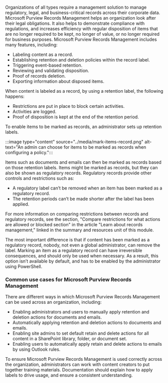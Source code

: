 

Organizations of all types require a management solution to manage regulatory, legal, and business-critical records across their corporate data. Microsoft Purview Records Management helps an organization look after their legal obligations. It also helps to demonstrate compliance with regulations, and increases efficiency with regular disposition of items that are no longer required to be kept, no longer of value, or no longer required for business purposes. Microsoft Purview Records Management includes many features, including:

- Labeling content as a record.
- Establishing retention and deletion policies within the record label.
- Triggering event-based retention.
- Reviewing and validating disposition.
- Proof of records deletion.
- Exporting information about disposed items.

When content is labeled as a record, by using a retention label, the following happens:

- Restrictions are put in place to block certain activities.
- Activities are logged.
- Proof of disposition is kept at the end of the retention period.

To enable items to be marked as records, an administrator sets up retention labels.

:::image type="content" source="../media/mark-items-record.png" alt-text="An admin can choose for items to be marked as records when configuring a policy.":::

Items such as documents and emails can then be marked as records based on those retention labels.
Items might be marked as records, but they can also be shown as regulatory records. Regulatory records provide other controls and restrictions such as:

- A regulatory label can’t be removed when an item has been marked as a regulatory record.
- The retention periods can’t be made shorter after the label has been applied.

For more information on comparing restrictions between records and regulatory records, see the section, "Compare restrictions for what actions are allowed or blocked section" in the article "Learn about records management," linked in the summary and resources unit of this module.

The most important difference is that if content has been marked as a regulatory record, nobody, not even a global administrator, can remove the label. Marking an item as a regulatory record can have irreversible consequences, and should only be used when necessary. As a result, this option isn’t available by default, and has to be enabled by the administrator using PowerShell.

### Common use cases for Microsoft Purview Records Management

There are different ways in which Microsoft Purview Records Management can be used across an organization, including:

- Enabling administrators and users to manually apply retention and deletion actions for documents and emails.
- Automatically applying retention and deletion actions to documents and emails.
- Enabling site admins to set default retain and delete actions for all content in a SharePoint library, folder, or document set.
- Enabling users to automatically apply retain and delete actions to emails by using Outlook rules.

To ensure Microsoft Purview Records Management is used correctly across the organization, administrators can work with content creators to put together training materials. Documentation should explain how to apply labels to drive usage, and ensure a consistent understanding.
